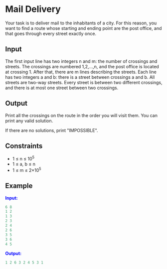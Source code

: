 # Mail Delivery

Your task is to deliver mail to the inhabitants of a city. For this reason, you want to find a route whose starting and ending point are the post office, and that goes through every street exactly once.  

## Input  
The first input line has two integers n and m: the number of crossings and streets. The crossings are numbered 1,2,&hellip;,n, and the post office is located at crossing 1.
After that, there are m lines describing the streets. Each line has two integers a and b: there is a street between crossings a and b. All streets are two-way streets.
Every street is between two different crossings, and there is at most one street between two crossings.

## Output
Print all the crossings on the route in the order you will visit them. You can print any valid solution.

If there are no solutions, print "IMPOSSIBLE".  

## Constraints

- 1 &le; n &le; 10<sup>5</sup>
- 1 &le; a, b &le; n
- 1 &le; m &le; 2&times;10<sup>5</sup>  

## Example
<font color="blue">**Input:**</font>
```c++
6 8
1 2
1 3
2 3
2 4
2 6
3 5
3 6
4 5
```
<font color="blue">**Output:**</font>
```c++
1 2 6 3 2 4 5 3 1
``` 
